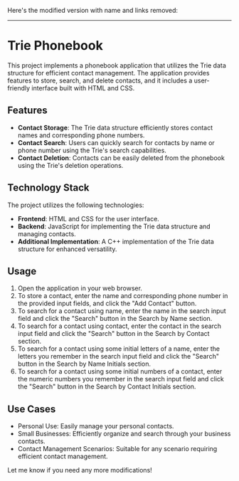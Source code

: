 Here's the modified version with name and links removed:  

---

# Trie Phonebook  

This project implements a phonebook application that utilizes the Trie data structure for efficient contact management. The application provides features to store, search, and delete contacts, and it includes a user-friendly interface built with HTML and CSS.  

## Features  

- **Contact Storage**: The Trie data structure efficiently stores contact names and corresponding phone numbers.  
- **Contact Search**: Users can quickly search for contacts by name or phone number using the Trie's search capabilities.  
- **Contact Deletion**: Contacts can be easily deleted from the phonebook using the Trie's deletion operations.  

## Technology Stack  

The project utilizes the following technologies:  

- **Frontend**: HTML and CSS for the user interface.  
- **Backend**: JavaScript for implementing the Trie data structure and managing contacts.  
- **Additional Implementation**: A C++ implementation of the Trie data structure for enhanced versatility.  

## Usage  

1. Open the application in your web browser.  
2. To store a contact, enter the name and corresponding phone number in the provided input fields, and click the "Add Contact" button.  
3. To search for a contact using name, enter the name in the search input field and click the "Search" button in the Search by Name section.  
4. To search for a contact using contact, enter the contact in the search input field and click the "Search" button in the Search by Contact section.  
5. To search for a contact using some initial letters of a name, enter the letters you remember in the search input field and click the "Search" button in the Search by Name Initials section.  
6. To search for a contact using some initial numbers of a contact, enter the numeric numbers you remember in the search input field and click the "Search" button in the Search by Contact Initials section.  

## Use Cases  

- Personal Use: Easily manage your personal contacts.  
- Small Businesses: Efficiently organize and search through your business contacts.  
- Contact Management Scenarios: Suitable for any scenario requiring efficient contact management.  

Let me know if you need any more modifications!
